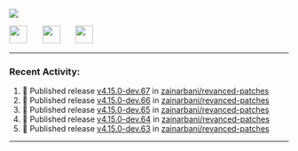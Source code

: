 <p align="left">
  <!-- Typing SVG by DenverCoder1 - https://github.com/DenverCoder1/readme-typing-svg -->
  <a href="https://github.com/DenverCoder1/readme-typing-svg">
    <img src="https://readme-typing-svg.demolab.com/?lines=Hello%2E%2E%2E;Im%20Zain;&font=Fira%20Code&center=false&width=440&height=45&color=00FFFF&vCenter=true&pause=1000&size=22" /></a>
</p>

<p align="left">
  <a href="https://www.youtube.com/@zainarbani"><img width="32px" src="https://www.freeiconspng.com/uploads/youtube-subscribe-png-youtube-subscribe-to-5.png"/></a>
  &#8287;&#8287;&#8287;&#8287;&#8287;
  <a href="mailto:zaintsyariev@gmail.com"><img width="32px" src="https://www.freeiconspng.com/uploads/email-icon--100-flat-vol-2-iconset--graphicloads-18.png"/></a>
  &#8287;&#8287;&#8287;&#8287;&#8287;
  <a href="https://t.me/AnotherZain"><img width="32px" src="https://www.freeiconspng.com/uploads/telegram-icon-1.png"></a>
</p>

---

<h3>Recent Activity:</h3>

<!-- https://github.com/jamesgeorge007/github-activity-readme -->
<!--START_SECTION:activity-->
1. 🚀 Published release [v4.15.0-dev.67](https://github.com/zainarbani/revanced-patches/releases/tag/v4.15.0-dev.67) in [zainarbani/revanced-patches](https://github.com/zainarbani/revanced-patches)
2. 🚀 Published release [v4.15.0-dev.66](https://github.com/zainarbani/revanced-patches/releases/tag/v4.15.0-dev.66) in [zainarbani/revanced-patches](https://github.com/zainarbani/revanced-patches)
3. 🚀 Published release [v4.15.0-dev.65](https://github.com/zainarbani/revanced-patches/releases/tag/v4.15.0-dev.65) in [zainarbani/revanced-patches](https://github.com/zainarbani/revanced-patches)
4. 🚀 Published release [v4.15.0-dev.64](https://github.com/zainarbani/revanced-patches/releases/tag/v4.15.0-dev.64) in [zainarbani/revanced-patches](https://github.com/zainarbani/revanced-patches)
5. 🚀 Published release [v4.15.0-dev.63](https://github.com/zainarbani/revanced-patches/releases/tag/v4.15.0-dev.63) in [zainarbani/revanced-patches](https://github.com/zainarbani/revanced-patches)
<!--END_SECTION:activity-->

---
